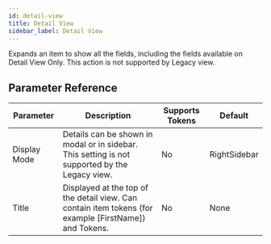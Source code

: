 ```yaml
---
id: detail-view
title: Detail View
sidebar_label: Detail View
---
```



Expands an item to show all the fields, including the fields available on Detail View Only. This action is not supported by Legacy view.

## Parameter Reference
| Parameter | Description | Supports Tokens | Default |
| -- | -- | -- | -- |
| Display Mode | Details can be shown in modal or in sidebar. This setting is not supported by the Legacy view. | No | RightSidebar |
| Title | Displayed at the top of the detail view. Can contain item tokens (for example [FirstName]) and Tokens. | No | None |
